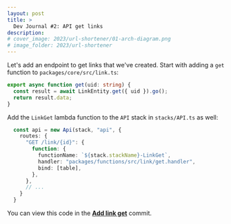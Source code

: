 ```yaml
---
layout: post
title: >
  Dev Journal #2: API get links
description:
# cover_image: 2023/url-shortener/01-arch-diagram.png
# image_folder: 2023/url-shortener
---
```


Let's add an endpoint to get links that we've created. Start with adding a `get` function to `packages/core/src/link.ts`:

```ts
export async function get(uid: string) {
  const result = await LinkEntity.get({ uid }).go();
  return result.data;
}
```

Add the `LinkGet` lambda function to the `API` stack in `stacks/API.ts` as well:

```ts
  const api = new Api(stack, "api", {
    routes: {
      "GET /link/{id}": {
        function: {
          functionName: `${stack.stackName}-LinkGet`,
          handler: "packages/functions/src/link/get.handler",
          bind: [table],
        },
      },
      // ...
    }
  }
```

You can view this code in the [**Add link get**][get-commit] commit.

[get-commit]: https://github.com/nickymarino/url-shortener/commit/e80548eb53241b31d7403277b6a5a2558cc9e3c0
